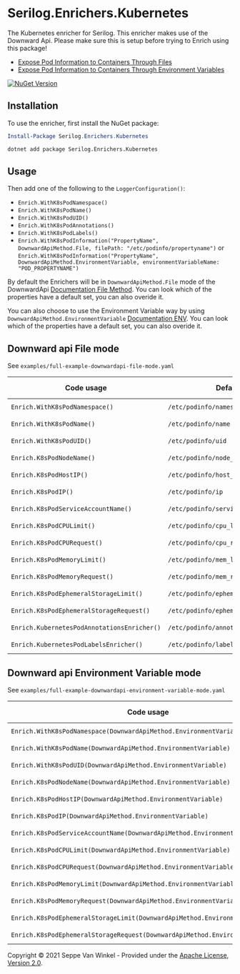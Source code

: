 # Serilog.Enrichers.Kubernetes


The Kubernetes enricher for Serilog. This enricher makes use of the Downward Api. Please make sure this is setup before trying to Enrich using this package!

- [Expose Pod Information to Containers Through Files](https://kubernetes.io/docs/tasks/inject-data-application/downward-api-volume-expose-pod-information/)
- [Expose Pod Information to Containers Through Environment Variables](https://kubernetes.io/docs/tasks/inject-data-application/environment-variable-expose-pod-information/)
 
[![NuGet Version](http://img.shields.io/nuget/v/Serilog.Enrichers.Kubernetes.svg?style=flat)](https://www.nuget.org/packages/Serilog.Enrichers.Kubernetes/)


## Installation
To use the enricher, first install the NuGet package:

```powershell
Install-Package Serilog.Enrichers.Kubernetes
```

```cmd
dotnet add package Serilog.Enrichers.Kubernetes
```

## Usage

Then add one of the following to the `LoggerConfiguration()`:
- `Enrich.WithK8sPodNamespace()`
- `Enrich.WithK8sPodName()`
- `Enrich.WithK8sPodUID()`
- `Enrich.WithK8sPodAnnotations()`
- `Enrich.WithK8sPodLabels()`
- `Enrich.WithK8sPodInformation("PropertyName", DownwardApiMethod.File, filePath: "/etc/podinfo/propertyname")` or `Enrich.WithK8sPodInformation("PropertyName", DownwardApiMethod.EnvironmentVariable, environmentVariableName: "POD_PROPERTYNAME")`

By default the Enrichers will be in `DownwardApiMethod.File` mode of the DownwardApi [Documentation File Method](https://kubernetes.io/docs/tasks/inject-data-application/downward-api-volume-expose-pod-information/). You can look which of the properties have a default set, you can also overide it.

You can also choose to use the Environment Variable way by using  `DownwardApiMethod.EnvironmentVariable`  [Documentation ENV](https://kubernetes.io/docs/tasks/inject-data-application/environment-variable-expose-pod-information/). You can look which of the properties have a default set, you can also overide it.

## Downward api File mode

See `examples/full-example-downwardapi-file-mode.yaml`

Code usage | Default path | Kubernetes Configuration variable
--- | --- | --- 
`Enrich.WithK8sPodNamespace()` | `/etc/podinfo/namespace` | `fieldRef.fieldPath: metadata.namespace`
`Enrich.WithK8sPodName()` | `/etc/podinfo/name` | `fieldRef.fieldPath: metadata.name`
`Enrich.WithK8sPodUID()` | `/etc/podinfo/uid` | `fieldRef.fieldPath: metadata.uid`
`Enrich.K8sPodNodeName()` | `/etc/podinfo/node_name` | `fieldRef.fieldPath: spec.nodeName`
`Enrich.K8sPodHostIP()` | `/etc/podinfo/host_ip` | `fieldRef.fieldPath: status.hostIP`
`Enrich.K8sPodIP()` | `/etc/podinfo/ip` | `fieldRef.fieldPath: status.podIP`
`Enrich.K8sPodServiceAccountName()` | `/etc/podinfo/service_account_name` | `fieldRef.fieldPath: spec.serviceAccountName`
`Enrich.K8sPodCPULimit()` | `/etc/podinfo/cpu_limit` | `resourceFieldRef.resource: limits.cpu`
`Enrich.K8sPodCPURequest()` | `/etc/podinfo/cpu_request` | `resourceFieldRef.resource: requests.cpu`
`Enrich.K8sPodMemoryLimit()` | `/etc/podinfo/mem_limit` | `resourceFieldRef.resource: limits.memory`
`Enrich.K8sPodMemoryRequest()` | `/etc/podinfo/mem_request` | `resourceFieldRef.resource: requests.memory`
`Enrich.K8sPodEphemeralStorageLimit()` | `/etc/podinfo/ephemeral_storage_limit` | `resourceFieldRef.resource: limits.ephemeral-storage`
`Enrich.K8sPodEphemeralStorageRequest()` | `/etc/podinfo/ephemeral_storage_request`| `resourceFieldRef.resource: requests.ephemeral-storage`
`Enrich.KubernetesPodAnnotationsEnricher()` | `/etc/podinfo/annotations` | `fieldRef.fieldPath: status.annotations`
`Enrich.KubernetesPodLabelsEnricher()` | `/etc/podinfo/labels` | `fieldRef.fieldPath: status.labels`

## Downward api Environment Variable mode

See `examples/full-example-downwardapi-environment-variable-mode.yaml`

Code usage | Default path | Kubernetes Configuration variable
--- | --- | --- 
`Enrich.WithK8sPodNamespace(DownwardApiMethod.EnvironmentVariable)` | `POD_NAMESPACE` | `fieldRef.fieldPath: metadata.namespace`
`Enrich.WithK8sPodName(DownwardApiMethod.EnvironmentVariable)` | `/POD_NAME` | `fieldRef.fieldPath: metadata.name`
`Enrich.WithK8sPodUID(DownwardApiMethod.EnvironmentVariable)` | `POD_UID` | `fieldRef.fieldPath: metadata.uid`
`Enrich.K8sPodNodeName(DownwardApiMethod.EnvironmentVariable)` | `POD_NODE_NAME` | `fieldRef.fieldPath: spec.nodeName`
`Enrich.K8sPodHostIP(DownwardApiMethod.EnvironmentVariable)` | `POD_HOST_IP` | `fieldRef.fieldPath: status.hostIP`
`Enrich.K8sPodIP(DownwardApiMethod.EnvironmentVariable)` | `POD_IP` | `fieldRef.fieldPath: status.podIP`
`Enrich.K8sPodServiceAccountName(DownwardApiMethod.EnvironmentVariable)` | `POD_SERVICE_ACCOUNT_NAME` | `fieldRef.fieldPath: spec.serviceAccountName`
`Enrich.K8sPodCPULimit(DownwardApiMethod.EnvironmentVariable)` | `POD_CPU_LIMIT` | `resourceFieldRef.resource: limits.cpu`
`Enrich.K8sPodCPURequest(DownwardApiMethod.EnvironmentVariable)` | `POD_CPU_REQUEST` | `resourceFieldRef.resource: requests.cpu`
`Enrich.K8sPodMemoryLimit(DownwardApiMethod.EnvironmentVariable)` | `POD_MEMORY_LIMIT` | `resourceFieldRef.resource: limits.memory`
`Enrich.K8sPodMemoryRequest(DownwardApiMethod.EnvironmentVariable)` | `POD_MEMORY_REQUEST` | `resourceFieldRef.resource: requests.memory`
`Enrich.K8sPodEphemeralStorageLimit(DownwardApiMethod.EnvironmentVariable)` | `POD_EPHEMERAL_STORAGE_LIMIT` | `resourceFieldRef.resource: limits.ephemeral-storage`
`Enrich.K8sPodEphemeralStorageRequest(DownwardApiMethod.EnvironmentVariable)` | `POD_EPHEMERAL_STORAGE_REQUEST`| `resourceFieldRef.resource: requests.ephemeral-storage`



Copyright &copy; 2021 Seppe Van Winkel - Provided under the [Apache License, Version 2.0](http://apache.org/licenses/LICENSE-2.0.html).